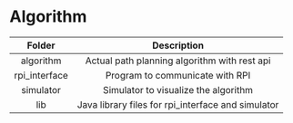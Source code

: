 # Algorithm

| Folder | Description |
| :--: | :--: |
|algorithm| Actual path planning algorithm with rest api |
|rpi_interface| Program to communicate with RPI |
|simulator| Simulator to visualize the algorithm |
| lib | Java library files for rpi_interface and simulator |

